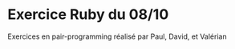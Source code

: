 Exercice Ruby du 08/10
==========

Exercices en pair-programming réalisé par Paul, David, et Valérian
